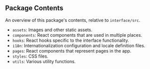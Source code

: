 ## Package Contents

An overview of this package's contents, relative to `interface/src`.

- `assets`: Images and other static assets.
- `components`: React components that are used in multiple places.
- `hooks`: React hooks specific to the interface functionality.
- `i18n`: Internationalization configuration and locale definition files.
- `pages`: React components that represent pages in the app.
- `styles`: CSS files.
- `utils`: Various utility functions.
